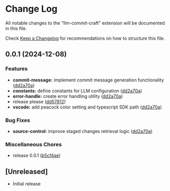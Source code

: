 # Change Log

All notable changes to the "llm-commit-craft" extension will be documented in this file.

Check [Keep a Changelog](http://keepachangelog.com/) for recommendations on how to structure this file.

## 0.0.1 (2024-12-08)


### Features

* **commit-message:** implement commit message generation functionality ([dd2a70a](https://github.com/myinusa/llm-commit-craft/commit/dd2a70a85fb19aad5616f0c9a135a5af7a2b30bf))
* **constants:** define constants for LLM configuration ([dd2a70a](https://github.com/myinusa/llm-commit-craft/commit/dd2a70a85fb19aad5616f0c9a135a5af7a2b30bf))
* **error-handle:** create error handling utility ([dd2a70a](https://github.com/myinusa/llm-commit-craft/commit/dd2a70a85fb19aad5616f0c9a135a5af7a2b30bf))
* release please ([dd57812](https://github.com/myinusa/llm-commit-craft/commit/dd578124b6fa34e2eee176d4bc1e04036727fa0b))
* **vscode:** add peacock color setting and typescript SDK path ([dd2a70a](https://github.com/myinusa/llm-commit-craft/commit/dd2a70a85fb19aad5616f0c9a135a5af7a2b30bf))


### Bug Fixes

* **source-control:** improve staged changes retrieval logic ([dd2a70a](https://github.com/myinusa/llm-commit-craft/commit/dd2a70a85fb19aad5616f0c9a135a5af7a2b30bf))


### Miscellaneous Chores

* release 0.0.1 ([b5cf4ae](https://github.com/myinusa/llm-commit-craft/commit/b5cf4ae4780069cc3b6bcfad35686ca87d2350be))

## [Unreleased]

- Initial release
